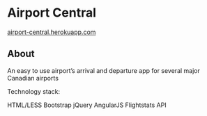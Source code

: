 # Airport Central

<a href="http://airport-central.herokuapp.com/">airport-central.herokuapp.com</a>

## About
An easy to use airport’s arrival and departure app for several major Canadian airports

Technology stack:

HTML/LESS
Bootstrap
jQuery
AngularJS
Flightstats API